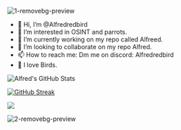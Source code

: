 ![1-removebg-preview](https://github.com/Alfredredbird/Alfredredbird/assets/105014217/c6027625-e355-4e3c-9752-539f65590fae)
- 👋 Hi, I’m @Alfredredbird
- 👀 I’m interested in OSINT and parrots.
- 🌱 I’m currently working on my repo called Alfreed.
- 💞️ I’m looking to collaborate on my repo Alfred.
- 📫 How to reach me: Dm me on discord: Alfredredbird
- 🦜 I love Birds.
<img align="center" src="https://github-readme-stats.vercel.app/api?username=alfredredbird&show_icons=true&line_height=27&count_private=true&title_color=ffffff&text_color=c9cacc&icon_color=2bbc8a&bg_color=1d1f21" alt="Alfred's GitHub Stats" />

[![GitHub Streak](https://streak-stats.demolab.com/?user=alfredredbird&theme=dark)](https://git.io/streak-stats)

![](https://github-profile-summary-cards.vercel.app/api/cards/profile-details?username=alfredredbird&theme=github_dark)
<!---
Alfredredbird/Alfredredbird is a ✨ special ✨ repository because its `README.md` (this file) appears on your GitHub profile.
You can click the Preview link to take a look at your changes.
--->


![2-removebg-preview](https://github.com/Alfredredbird/Alfredredbird/assets/105014217/11ef1a3d-d003-458a-8cc6-ffa1cc33e076)
